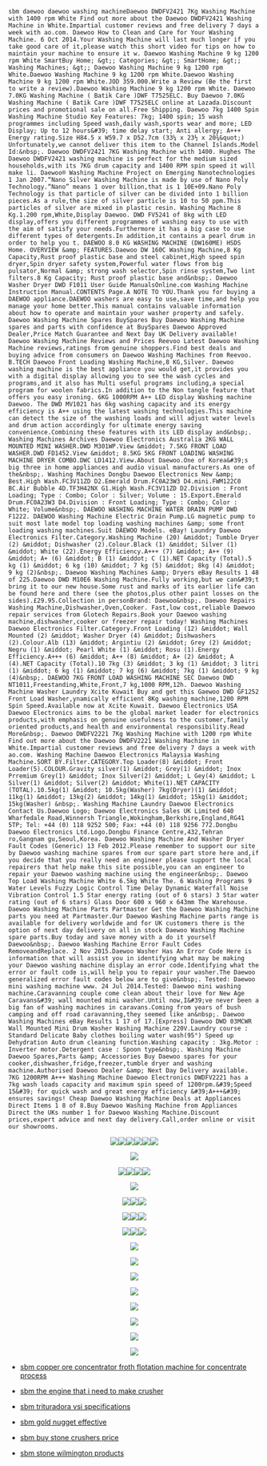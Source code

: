 
```
sbm daewoo daewoo washing machineDaewoo DWDFV2421 7Kg Washing Machine with 1400 rpm White Find out more about the Daewoo DWDFV2421 Washing Machine in White.Impartial customer reviews and free delivery 7 days a week with ao.com. Daewoo How to Clean and Care for Your Washing Machine. 6 Oct 2014.Your Washing Machine will last much longer if you take good care of it,please watch this short video for tips on how to maintain your machine to ensure it w. Daewoo Washing Machine 9 kg 1200 rpm White SmartBuy Home; &gt;; Categories; &gt;; SmartHome; &gt;; Washing Machines; &gt;; Daewoo Washing Machine 9 kg 1200 rpm White.Daewoo Washing Machine 9 kg 1200 rpm White.Daewoo Washing Machine 9 kg 1200 rpm White.JOD 359.000.Write a Review (Be the first to write a review).Daewoo Washing Machine 9 kg 1200 rpm White. Daewoo 7.0KG Washing Machine ( Batik Care )DWF T7525ELC. Buy Daewoo 7.0KG Washing Machine ( Batik Care )DWF T7525ELC online at Lazada.Discount prices and promotional sale on all.Free Shipping. Daewoo 7kg 1400 Spin Washing Machine Studio Key Features: 7kg; 1400 spin; 15 wash programmes including Speed wash,daily wash,sports wear and more; LED Display; Up to 12 hours&#39; time delay start; Anti allergy; A+++ Energy rating.Size H84.5 x W59.7 x D52.7cm (33¼ x 23½ x 20¾&quot;) Unfortunately,we cannot deliver this item to the Channel Islands.Model Id:&nbsp;. Daewoo DWDFV2421 7KG Washing Machine with 1400. Hughes The Daewoo DWDFV2421 washing machine is perfect for the medium sized households,with its 7KG drum capacity and 1400 RPM spin speed it will make li. Daewoo® Washing Machine Project on Emerging Nanotechnologies 1 Jan 2007.“Nano Silver Washing Machine is made by use of Nano Poly Technology.“Nano” means 1 over billion,that is 1 10E+09.Nano Poly Technology is that particle of silver can be divided into 1 billion pieces.As a rule,the size of silver particle is 10 to 50 ppm.This particles of silver are mixed in plastic resin. Washing Machine 8 Kg.1.200 rpm,White,Display Daewoo. DWD FV5241 of 8kg with LED display,offers you different programmes of washing easy to use with the aim of satisfy your needs.Furthermore it has a big case to use different types of detergents.In addition,it contains a pearl drum in order to help you t. DAEWOO 8.0 KG WASHING MACHINE (DW160ME) HSDS Home. OVERVIEW &amp; FEATURES.Daewoo DW 160C Washing Machine,8 Kg Capacity,Rust proof plastic base and steel cabinet,High speed spin dryer,Spin dryer safety system,Powerful water flows from big pulsator,Normal &amp; strong wash selector,Spin rinse system,Two lint filters.8 Kg Capacity; Rust proof plastic base and&nbsp;. Daewoo Washer Dryer DWD F1011 User Guide ManualsOnline.com Washing Machine Instruction Manual.CONTENTS Page.A NOTE TO YOU.Thank you for buying a DAEWOO appliance.DAEWOO washers are easy to use,save time,and help you manage your home better.This manual contains valuable information about how to operate and maintain your washer property and safely. Daewoo Washing Machine Spares BuySpares Buy Daewoo Washing Machine spares and parts with confidence at BuySpares Daewoo Approved Dealer,Price Match Guarantee and Next Day UK Delivery available! Daewoo Washing Machine Reviews and Prices Reevoo Latest Daewoo Washing Machine reviews,ratings from genuine shoppers.Find best deals and buying advice from consumers on Daewoo Washing Machines from Reevoo. B.TECH Daewoo Front Loading Washing Machine,8 KG,Silver. Daewoo washing machine is the best appliance you would get,it provides you with a digital display allowing you to see the wash cycles and programs,and it also has Multi useful programs including,a special program for woolen fabrics.In addition to the Non tangle feature that offers you easy ironing. 6KG 1000RPM A++ LED display Washing machine Daewoo. The DWD MV1021 has 6kg washing capacity and its energy efficiency is A++ using the latest washing technologies.This machine can detect the size of the washing loads and will adjust water levels and drum action accordingly for ultimate energy saving convenience.Combining these features with its LED display and&nbsp;. Washing Machines Archives Daewoo Electronics Australia 2KG WALL MOUNTED MINI WASHER.DWD M301WP.View &middot; 7.5KG FRONT LOAD WASHER.DWD FD1452.View &middot; 8.5KG 5KG FRONT LOADING WASHING MACHINE DRYER COMBO.DWC LD1412.View.About Daewoo.One of Korea&#39;s big three in home appliances and audio visual manufacturers.As one of the&nbsp;. Washing Machines Dongbu Daewoo Electronics New &amp; Best.High Wash.FC3V11ZD D2.Emerald Drum.FC0A23W3 D4.mini.FWM122C0 BC.Air Bubble 4D.TF3H42NX G1.High Wash.FC3V11ZD D2.Division : Front Loading; Type : Combo; Color : Silver; Volume : 15.Export.Emerald Drum.FC0A23W3 D4.Division : Front Loading; Type : Combo; Color : White; Volume&nbsp;. DAEWOO WASHING MACHINE WATER DRAIN PUMP DWD F1222. DAEWOO Washing Machine Electric Drain Pump.LG magnetic pump to suit most late model top loading washing machines &amp; some front loading washing machines.Suit DAEWOO Models. eBay! Laundry Daewoo Electronics Filter.Category.Washing Machine (20) &middot; Tumble Dryer (2) &middot; Dishwasher (2).Colour.Black (1) &middot; Silver (1) &middot; White (22).Energy Efficiency.A+++ (7) &middot; A++ (9) &middot; A+ (6) &middot; B (1) &middot; C (1).NET Capacity (Total).5 kg (1) &middot; 6 kg (10) &middot; 7 kg (5) &middot; 8kg (4) &middot; 9 kg (2)&nbsp;. Daewoo Washing Machines &amp; Dryers eBay Results 1 48 of 225.Daewoo DWD M10E6 Washing Machine.Fully working,but we can&#39;t bring it to our new house.Some rust and marks of its earlier life can be found here and there (see the photos,plus other paint losses on the sides).£29.95.Collection in personBrand: Daewoo&nbsp;. Daewoo Repairs Washing Machine,Dishwasher,Oven,Cooker. Fast,low cost,reliable Daewoo repair services from Glotech Repairs.Book your Daewoo washing machine,dishwasher,cooker or freezer repair today! Washing Machines Daewoo Electronics Filter.Category.Front Loading (12) &middot; Wall Mounted (2) &middot; Washer Dryer (4) &middot; Dishwashers (2).Colour.Alb (13) &middot; Argintiu (2) &middot; Grey (2) &middot; Negru (1) &middot; Pearl White (1) &middot; Rosu (1).Energy Efficiency.A+++ (6) &middot; A++ (8) &middot; A+ (2) &middot; A (4).NET Capacity (Total).10 7kg (3) &middot; 3 kg (1) &middot; 3 litri (1) &middot; 6 kg (1) &middot; 7 kg (6) &middot; 7kg (1) &middot; 9 kg (4)&nbsp;. DAEWOO 7KG FRONT LOAD WASHING MACHINE SEC Daewoo DWD NT1011,Freestanding,White,Front,7 kg,1000 RPM,12h. Daewoo Washing Machine Washer Laundry Xcite Kuwait Buy and get this Gaewoo DWD GF1252 Front Load Washer,ynamically efficient 8Kg washing machine,1200 RPM Spin Speed.Available now at Xcite Kuwait. Daewoo Electronics USA Daewoo Electronics aims to be the global market leader for electronics products,with emphasis on genuine usefulness to the customer,family oriented products,and health and environmental responsibility.Read More&nbsp;. Daewoo DWDFV2221 7Kg Washing Machine with 1200 rpm White Find out more about the Daewoo DWDFV2221 Washing Machine in White.Impartial customer reviews and free delivery 7 days a week with ao.com. Washing Machine Daewoo Electronics Malaysia Washing Machine.SORT BY.Filter.CATEGORY.Top Loader(8) &middot; Front Loader(5).COLOUR.Gravity silver(1) &middot; Grey(1) &middot; Inox Prremium Grey(1) &middot; Inox Silver(2) &middot; L Gey(4) &middot; L Silver(1) &middot; Silver(2) &middot; White(1).NET CAPACITY (TOTAL).10.5kg(1) &middot; 10.5kg(Washer) 7kg(Dryer)(1) &middot; 11kg(1) &middot; 13kg(2) &middot; 14kg(1) &middot; 15kg(1) &middot; 15kg(Washer) &nbsp;. Washing Machine Laundry Daewoo Electronics Contact Us.Daewoo Logo; Daewoo Electronics Sales UK Limited 640 Wharfedale Road,Winnersh Triangle,Wokingham,Berkshire,England,RG41 5TP; Tel: +44 (0) 118 9252 500; Fax: +44 (0) 118 9256 772.Dongbu Daewoo Electronics Ltd.Logo.Dongbu Finance Centre,432,Tehran ro,Gangnam gu,Seoul,Korea. Daewoo Washing Machine And Washer Dryer Fault Codes (Generic) 13 Feb 2012.Please remember to support our site by Daewoo washing machine spares from our spare part store here and,if you decide that you really need an engineer please support the local repairers that help make this site possible,you can an engineer to repair your Daewoo washing machine using the engineer&nbsp;. Daewoo Top Load Washing Machine White 6.5kg White The. 6 Washing Programs 9 Water Levels Fuzzy Logic Control Time Delay Dynamic Waterfall Noise Vibration Control 1.5 Star energy rating (out of 6 stars) 3 Star water rating (out of 6 stars) Glass Door 600 x 960 x 643mm The Warehouse. Daewoo Washing Machine Parts Partmaster Get the Daewoo Washing Machine parts you need at Partmaster.Our Daewoo Washing Machine parts range is available for delivery worldwide and for UK customers there is the option of next day delivery on all in stock Daewoo Washing Machine spare parts.Buy today and save money with a do it yourself Daewoo&nbsp;. Daewoo Washing Machine Error Fault Codes RemoveandReplace. 2 Nov 2015.Daewoo Washer Has An Error Code Here is information that will assist you in identifying what may be making your Daewoo washing machine display an error code.Identifying what the error or fault code is,will help you to repair your washer.The Daewoo generalized error fault codes below are to give&nbsp;. Tested: Daewoo mini washing machine www. 24 Jul 2014.Tested: Daewoo mini washing machine.Caravanning couple come clean about their love for New Age Caravans&#39; wall mounted mini washer.Until now,I&#39;ve never been a big fan of washing machines in caravans.Coming from years of bush camping and off road caravanning,they seemed like an&nbsp;. Daewoo Washing Machines eBay Results 1 17 of 17.[Express] Daewoo DWD 03MCWR Wall Mounted Mini Drum Washer Washing Machine 220V.Laundry course : Standard Delicate Baby clothes boiling water wash(95°) Speed up Dehydration Auto drum cleaning function.Washing capacity : 3kg.Motor : Inverter motor.Detergent case : Spoon type&nbsp;. Washing Machine Daewoo Spares,Parts &amp; Accessories Buy Daewoo spares for your cooker,dishwasher,fridge,freezer,tumble dryer and washing machine.Authorised Daewoo Dealer &amp; Next Day Delivery available. 7KG 1200RPM A+++ Washing Machine Daewoo Electronics DWDFV2221 has a 7kg wash loads capacity and maximum spin speed of 1200rpm.&#39;Speed 15&#39; for quick wash and great energy efficiency &#39;A+++&#39; ensures savings! Cheap Daewoo Washing Machine Deals at Appliances Direct Items 1 8 of 8.Buy Daewoo Washing Machine from Appliances Direct the UKs number 1 for Daewoo Washing Machine.Discount prices,expert advice and next day delivery.Call,order online or visit our showrooms. 
```

<div align="center">
  
<a rel="nofollow" href="https://m.shibang-china.com?f=github&k=sbm+daewoo+daewoo+washing+machine"><img src="https://static.shibang-china.com/en/l.png"></a><img src="https://static.shibang-china.com/en/hw.png"><a rel="nofollow" href="https://m.shibang-china.com/product/?f=github&k=sbm+daewoo+daewoo+washing+machine"><img src="https://static.shibang-china.com/en/p.png"></a><a rel="nofollow" href="https://m.shibang-china.com/cases/?f=github&k=sbm+daewoo+daewoo+washing+machine"><img src="https://static.shibang-china.com/en/c.png"></a><a rel="nofollow" href="https://m.shibang-china.com/news/?f=github&k=sbm+daewoo+daewoo+washing+machine"><img src="https://static.shibang-china.com/en/n.png"></a><a rel="nofollow" href="https://m.shibang-china.com?f=github&k=sbm+daewoo+daewoo+washing+machine"><img src="https://static.shibang-china.com/en/m.png"></a>

<a rel="nofollow" href="https://m.shibang-china.com/product/?f=github&k=sbm+daewoo+daewoo+washing+machine"><img src="https://static.shibang-china.com/en/b.jpg"></a>
  
<a rel="nofollow" href="https://m.shibang-china.com/solution-aggregate.html?f=github&k=sbm+daewoo+daewoo+washing+machine"><img src="https://static.shibang-china.com/en/a.jpg"></a><a rel="nofollow" href="https://m.shibang-china.com/solution-mine.html?f=github&k=sbm+daewoo+daewoo+washing+machine"><img src="https://static.shibang-china.com/en/m.jpg"></a><a rel="nofollow" href="https://m.shibang-china.com/solution-mill.html?f=github&k=sbm+daewoo+daewoo+washing+machine"><img src="https://static.shibang-china.com/en/g.jpg"></a><a rel="nofollow" href="https://m.shibang-china.com/solution-epc.html?f=github&k=sbm+daewoo+daewoo+washing+machine"><img src="https://static.shibang-china.com/en/e.jpg"></a>

<a rel="nofollow" href="https://m.shibang-china.com/product/?f=github&k=sbm+daewoo+daewoo+washing+machine"><img src="https://static.shibang-china.com/en/a-p.png"></a>

<a rel="nofollow" href="https://m.shibang-china.com/product/crusher/c6x.html?f=github&k=sbm+daewoo+daewoo+washing+machine"><img src="https://static.shibang-china.com/en/j.jpg"></a><a rel="nofollow" href="https://m.shibang-china.com/product/crusher/ci5x.html?f=github&k=sbm+daewoo+daewoo+washing+machine"><img src="https://static.shibang-china.com/en/i.jpg"></a><a rel="nofollow" href="https://m.shibang-china.com/product/crusher/hst.html?f=github&k=sbm+daewoo+daewoo+washing+machine"><img src="https://static.shibang-china.com/en/c.jpg"></a>

<a rel="nofollow" href="https://m.shibang-china.com/product/mill/mtw.html?f=github&k=sbm+daewoo+daewoo+washing+machine"><img src="https://static.shibang-china.com/en/mtw.jpg"></a><a rel="nofollow" href="https://m.shibang-china.com/product/mill/scm.html?f=github&k=sbm+daewoo+daewoo+washing+machine"><img src="https://static.shibang-china.com/en/scm.jpg"></a><a rel="nofollow" href="https://m.shibang-china.com/product/mill/lm.html?f=github&k=sbm+daewoo+daewoo+washing+machine"><img src="https://static.shibang-china.com/en/lm.jpg"></a>

<a rel="nofollow" href="https://m.shibang-china.com/product/sand/vsi6x.html?f=github&k=sbm+daewoo+daewoo+washing+machine"><img src="https://static.shibang-china.com/en/6x.jpg"></a><a rel="nofollow" href="https://m.shibang-china.com/product/sand/vu.html?f=github&k=sbm+daewoo+daewoo+washing+machine"><img src="https://static.shibang-china.com/en/vu.jpg"></a><a rel="nofollow" href="https://m.shibang-china.com/product/mobile/klun.html?f=github&k=sbm+daewoo+daewoo+washing+machine"><img src="https://static.shibang-china.com/en/k.jpg"></a>

<a rel="nofollow" href="https://m.shibang-china.com/cases/?f=github&k=sbm+daewoo+daewoo+washing+machine"><img src="https://static.shibang-china.com/en/case.png"></a>

<a rel="nofollow" href="https://m.shibang-china.com/cases/aggregate/202.html?f=github&k=sbm+daewoo+daewoo+washing+machine"><img src="https://static.shibang-china.com/en/c-1.jpg"></a>

<a rel="nofollow" href="https://m.shibang-china.com/cases/aggregate/203.html?f=github&k=sbm+daewoo+daewoo+washing+machine"><img src="https://static.shibang-china.com/en/c-2.jpg"></a>

<a rel="nofollow" href="https://m.shibang-china.com/cases/mill/123.html?f=github&k=sbm+daewoo+daewoo+washing+machine"><img src="https://static.shibang-china.com/en/c-3.jpg"></a>

<a rel="nofollow" href="https://m.shibang-china.com/contact_us.html?f=github&k=sbm+daewoo+daewoo+washing+machine"><img src="https://static.shibang-china.com/en/contact.png"></a>

<a rel="nofollow" href="https://swt.shibang-china.com/?f=github&k=sbm+daewoo+daewoo+washing+machine"><img src="https://static.shibang-china.com/en/chat.png"></a>

<a rel="nofollow" href="https://whatsapp.shibangsoft.com/WhatsApp.php?f=github&k=sbm+daewoo+daewoo+washing+machine"><img src="https://static.shibang-china.com/en/whatsapp.png"></a>

<a rel="nofollow" href="https://m.shibang-china.com/?f=github&k=sbm+daewoo+daewoo+washing+machine"><img src="https://static.shibang-china.com/en/website.png"></a>

</div>


* [sbm copper ore concentrator froth flotation machine for concentrate process](sbm%20copper%20ore%20concentrator%20froth%20flotation%20machine%20for%20concentrate%20process.md)

* [sbm the engine that i need to make crusher](sbm%20the%20engine%20that%20i%20need%20to%20make%20crusher.md)

* [sbm trituradora vsi specifications](sbm%20trituradora%20vsi%20specifications.md)

* [sbm gold nugget effective](sbm%20gold%20nugget%20effective.md)

* [sbm buy stone crushers price](sbm%20buy%20stone%20crushers%20price.md)

* [sbm stone wilmington products](sbm%20stone%20wilmington%20products.md)